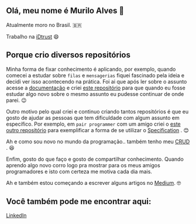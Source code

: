 ## Olá, meu nome é Murilo Alves 👋

Atualmente moro no Brasil. 🇧🇷 

Trabalho na [iDtrust](http://www.idtrust.com.br/) 😄 

## Porque crio diversos repositórios
Minha forma de fixar conhecimento é aplicando, por exemplo, quando comecei a estudar sobre `filas` e `mensagerias` fiquei fascinado pela ideia e decidi
ver isso acontecendo na prática. Foi ai que após ler sobre o assunto acesse a [documentação](https://spring.io/guides/gs/messaging-rabbitmq/) e criei [este repositório](https://github.com/muriloalvesdev/Spring-AMQP) para que quando eu fosse estudar algo novo sobre o mesmo assunto eu pudesse continuar de onde parei. :wink:

Outro motivo pelo qual criei e continuo criando tantos repositórios é que eu gosto de ajudar as pessoas que tem dificuldade com algum assunto em específico. Por exemplo, em `pair programmer` com um amigo criei o [este outro repositório](https://github.com/muriloalvesdev/SpecificationAndSpringDataJPAExample) para exemplificar a forma de se utilizar o [Specification](https://spring.io/blog/2011/04/26/advanced-spring-data-jpa-specifications-and-querydsl/) . :blush:

Ah e como sou novo no mundo da programação.. também tenho meu [CRUD](https://github.com/muriloalvesdev/CreateRetrieveUpdateDelete-backend) . :satisfied:

Enfim, gosto do que faço e gosto de compartilhar conhecimento. Quando aprendo algo novo corro logo pra mostrar para os meus amigos programadores e isto com certeza me motiva cada dia mais. 

Ah e também estou começando a escrever alguns artigos no [Medium](https://medium.com/@muriloalvesdev). 🤓

## Você também pode me encontrar aqui:
[LinkedIn](https://www.linkedin.com/in/murilo-alves-66039a150/)

